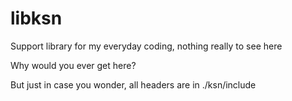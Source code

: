 # libksn
Support library for my everyday coding, nothing really to see here

Why would you ever get here?

But just in case you wonder, all headers are in ./ksn/include
